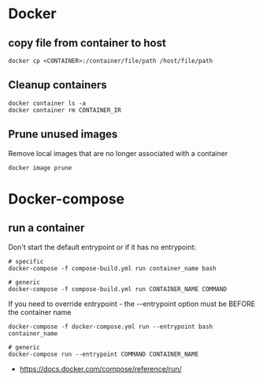 # Docker

## copy file from container to host

    docker cp <CONTAINER>:/container/file/path /host/file/path
    
## Cleanup containers

```
docker container ls -a
docker container rm CONTAINER_IR
```

## Prune unused images

Remove local images that are no longer associated with a container

    docker image prune

# Docker-compose

## run a container 

Don't start the default entrypoint or if it has no entrypoint:

```
# specific
docker-compose -f compose-build.yml run container_name bash

# generic
docker-compose -f compose-build.yml run CONTAINER_NAME COMMAND
```

If you need to override entrypoint - the --entrypoint option must be BEFORE the container name

```
docker-compose -f docker-compose.yml run --entrypoint bash container_name

# generic 
docker-compose run --entrypoint COMMAND CONTAINER_NAME
```

* https://docs.docker.com/compose/reference/run/

